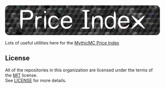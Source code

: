 
<a href="https://xnserver.xyz"><img src="/assets/priceindex.png" alt="drawing"/></a> 

Lots of useful utilities here for the [MythicMC Price Index](https://xnserver.xyz)

## License
All of the repositories in this organization are licensed under the terms of the [MIT](https://choosealicense.com/licenses/mit/) license. \
See [LICENSE](/LICENSE) for more details.
